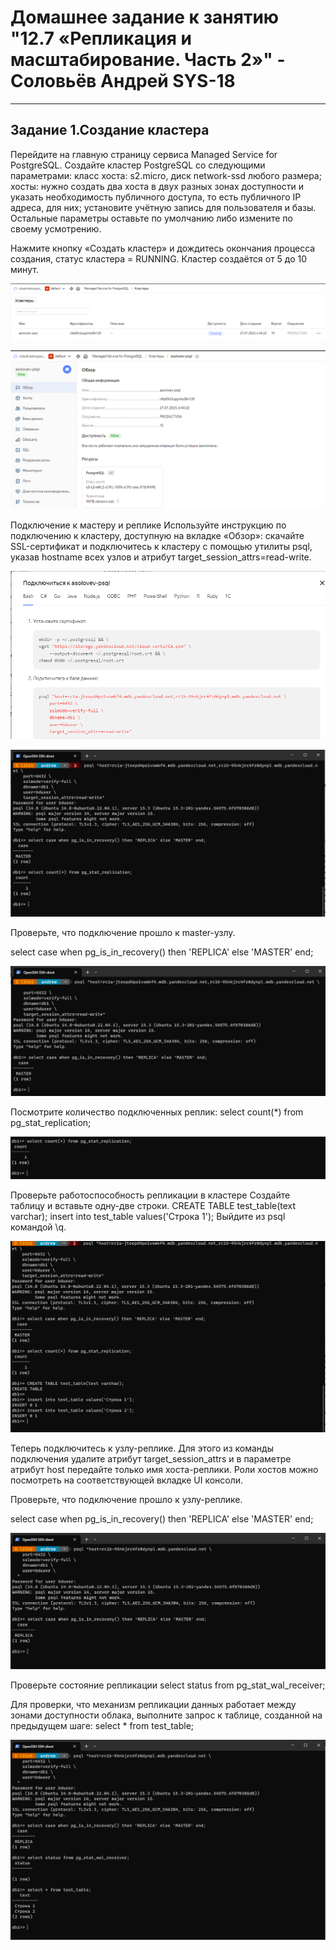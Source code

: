 

# Домашнее задание к занятию "12.7 «Репликация и масштабирование. Часть 2»" - Соловьёв Андрей SYS-18

---


## Задание 1.Создание кластера



Перейдите на главную страницу сервиса Managed Service for PostgreSQL.
Создайте кластер PostgreSQL со следующими параметрами:
класс хоста: s2.micro, диск network-ssd любого размера;
хосты: нужно создать два хоста в двух разных зонах доступности и указать необходимость публичного доступа, то есть публичного IP адреса, для них;
установите учётную запись для пользователя и базы.
Остальные параметры оставьте по умолчанию либо измените по своему усмотрению.

Нажмите кнопку «Создать кластер» и дождитесь окончания процесса создания, статус кластера = RUNNING. Кластер создаётся от 5 до 10 минут.

![Cluster_creating.PNG](https://github.com/Andrewsolo1969/12-9-hw/blob/main/img/Cluster_creating.PNG)

![CCluster_created.PNG](https://github.com/Andrewsolo1969/12-9-hw/blob/main/img/Cluster_created.PNG)


Подключение к мастеру и реплике
Используйте инструкцию по подключению к кластеру, доступную на вкладке «Обзор»: cкачайте SSL-сертификат и подключитесь к кластеру с помощью утилиты psql, указав hostname всех узлов и атрибут target_session_attrs=read-write.

![instruction.PNG](https://github.com/Andrewsolo1969/12-9-hw/blob/main/img/instruction.PNG)


![Cluster_connection.PNG](https://github.com/Andrewsolo1969/12-9-hw/blob/main/img/Cluster_connection.PNG)

Проверьте, что подключение прошло к master-узлу.

select case when pg_is_in_recovery() then 'REPLICA' else 'MASTER' end;

![master_connect.PNG](https://github.com/Andrewsolo1969/12-9-hw/blob/main/img/master_connect.PNG)


Посмотрите количество подключенных реплик:
select count(*) from pg_stat_replication;

![replica_count.PNG](https://github.com/Andrewsolo1969/12-9-hw/blob/main/img/replica_count.PNG)


Проверьте работоспособность репликации в кластере
Создайте таблицу и вставьте одну-две строки.
CREATE TABLE test_table(text varchar);
insert into test_table values('Строка 1');
Выйдите из psql командой \q.

![create_table.PNG](https://github.com/Andrewsolo1969/12-9-hw/blob/main/img/create_table.PNG)

Теперь подключитесь к узлу-реплике. Для этого из команды подключения удалите атрибут target_session_attrs и в параметре атрибут host передайте только имя хоста-реплики. Роли хостов можно посмотреть на соответствующей вкладке UI консоли.

Проверьте, что подключение прошло к узлу-реплике.

select case when pg_is_in_recovery() then 'REPLICA' else 'MASTER' end;

![replica.PNG](https://github.com/Andrewsolo1969/12-9-hw/blob/main/img/replica.PNG)


Проверьте состояние репликации
select status from pg_stat_wal_receiver;

Для проверки, что механизм репликации данных работает между зонами доступности облака, выполните запрос к таблице, созданной на предыдущем шаге:
select * from test_table;


![replica_select.PNG](https://github.com/Andrewsolo1969/12-9-hw/blob/main/img/replica_select.PNG)



















 
